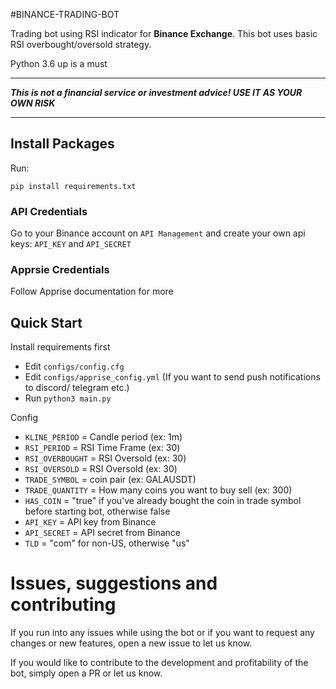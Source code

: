#BINANCE-TRADING-BOT


Trading bot using RSI indicator for **Binance Exchange**. This bot uses basic RSI overbought/oversold strategy.

Python 3.6 up is a must
****
***This is not a financial service or investment advice! USE IT AS YOUR OWN RISK***
****
## Install Packages
Run:
```
pip install requirements.txt
```

### API Credentials
Go to your Binance account on `API Management` and create your own api keys: `API_KEY` and `API_SECRET`
### Apprsie Credentials
Follow Apprise documentation for more

## Quick Start
Install requirements first

- Edit `configs/config.cfg`
- Edit `configs/apprise_config.yml` (If you want to send push notifications to discord/ telegram etc.)
- Run `python3 main.py`


Config

- `KLINE_PERIOD` = Candle period (ex: 1m)
- `RSI_PERIOD` = RSI Time Frame (ex: 30)
- `RSI_OVERBOUGHT` = RSI Oversold (ex: 30)
- `RSI_OVERSOLD` = RSI Oversold (ex: 30)
- `TRADE_SYMBOL` = coin pair (ex: GALAUSDT)
- `TRADE_QUANTITY` = How many coins you want to buy sell (ex: 300)
- `HAS_COIN` = "true" if you've already bought the coin in trade symbol before starting bot, otherwise false
- `API_KEY` = API key from Binance
- `API_SECRET` = API secret from Binance
- `TLD` = "com" for non-US, otherwise "us"

# Issues, suggestions and contributing

If you run into any issues while using the bot or if you want to request any changes or new features, open a new issue
to let us know.

If you would like to contribute to the development and profitability of the bot, simply open a PR or let us know.
